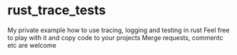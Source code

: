 # rust_trace_tests
My private example how to use tracing, logging and testing in rust
Feel free to play with it and copy code to your projects
Merge requests, commentc etc are welcome
